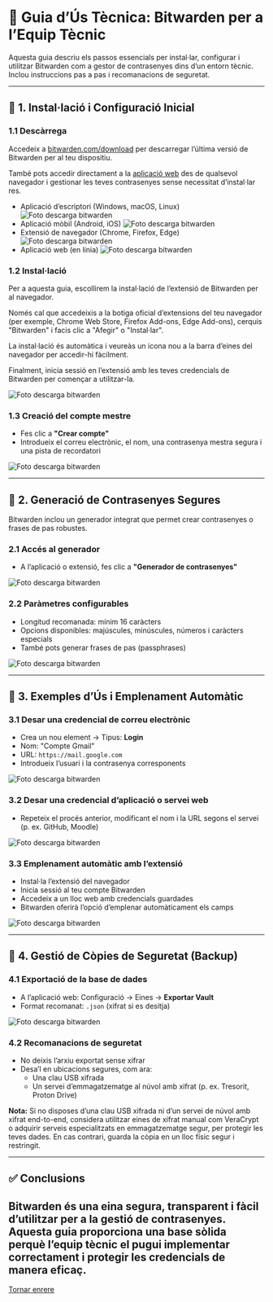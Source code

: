 # 📘 Guia d’Ús Tècnica: Bitwarden per a l’Equip Tècnic

Aquesta guia descriu els passos essencials per instal·lar, configurar i utilitzar Bitwarden com a gestor de contrasenyes dins d’un entorn tècnic. Inclou instruccions pas a pas i recomanacions de seguretat.

---

## 🔧 1. Instal·lació i Configuració Inicial

### 1.1 Descàrrega
Accedeix a [bitwarden.com/download](https://bitwarden.com/download) per descarregar l’última versió de Bitwarden per al teu dispositiu.

També pots accedir directament a la [aplicació web](https://vault.bitwarden.com) des de qualsevol navegador i gestionar les teves contrasenyes sense necessitat d’instal·lar res.

- Aplicació d’escriptori (Windows, macOS, Linux)
![Foto descarga bitwarden](./img/2.png)
- Aplicació mòbil (Android, iOS)
![Foto descarga bitwarden](./img/3.png)
- Extensió de navegador (Chrome, Firefox, Edge)
![Foto descarga bitwarden](./img/1.png)
- Aplicació web (en línia)
![Foto descarga bitwarden](./img/4.png)

### 1.2 Instal·lació  
Per a aquesta guia, escollirem la instal·lació de l’extensió de Bitwarden per al navegador.

Només cal que accedeixis a la botiga oficial d’extensions del teu navegador (per exemple, Chrome Web Store, Firefox Add-ons, Edge Add-ons), cerquis "Bitwarden" i facis clic a "Afegir" o "Instal·lar".

La instal·lació és automàtica i veureàs un icona nou a la barra d’eines del navegador per accedir-hi fàcilment.

Finalment, inicia sessió en l’extensió amb les teves credencials de Bitwarden per començar a utilitzar-la.

![Foto descarga bitwarden](./img/5.png)

### 1.3 Creació del compte mestre
- Fes clic a **"Crear compte"**
- Introdueix el correu electrònic, el nom, una contrasenya mestra segura i una pista de recordatori

![Foto descarga bitwarden](./img/6.png)

---

## 🔐 2. Generació de Contrasenyes Segures

Bitwarden inclou un generador integrat que permet crear contrasenyes o frases de pas robustes.

### 2.1 Accés al generador
- A l’aplicació o extensió, fes clic a **"Generador de contrasenyes"**

![Foto descarga bitwarden](./img/07.png)

### 2.2 Paràmetres configurables
- Longitud recomanada: mínim 16 caràcters  
- Opcions disponibles: majúscules, minúscules, números i caràcters especials  
- També pots generar frases de pas (passphrases)

![Foto descarga bitwarden](./img/8.png)

---

## 🧪 3. Exemples d’Ús i Emplenament Automàtic

### 3.1 Desar una credencial de correu electrònic
- Crea un nou element → Tipus: **Login**
- Nom: "Compte Gmail"
- URL: `https://mail.google.com`
- Introdueix l’usuari i la contrasenya corresponents

![Foto descarga bitwarden](./img/13.png)

### 3.2 Desar una credencial d’aplicació o servei web
- Repeteix el procés anterior, modificant el nom i la URL segons el servei (p. ex. GitHub, Moodle)

![Foto descarga bitwarden](./img/11.png)

### 3.3 Emplenament automàtic amb l’extensió
- Instal·la l’extensió del navegador  
- Inicia sessió al teu compte Bitwarden  
- Accedeix a un lloc web amb credencials guardades  
- Bitwarden oferirà l’opció d’emplenar automàticament els camps

![Foto descarga bitwarden](./img/14.png)

---

## 💾 4. Gestió de Còpies de Seguretat (Backup)

### 4.1 Exportació de la base de dades
- A l’aplicació web: Configuració → Eines → **Exportar Vault**
- Format recomanat: `.json` (xifrat si es desitja)

![Foto descarga bitwarden](./img/12.png)

### 4.2 Recomanacions de seguretat
- No deixis l’arxiu exportat sense xifrar  
- Desa’l en ubicacions segures, com ara:
  - Una clau USB xifrada  
  - Un servei d’emmagatzematge al núvol amb xifrat (p. ex. Tresorit, Proton Drive)

**Nota:** Si no disposes d’una clau USB xifrada ni d’un servei de núvol amb xifrat end-to-end, considera utilitzar eines de xifrat manual com VeraCrypt o adquirir serveis especialitzats en emmagatzematge segur, per protegir les teves dades. En cas contrari, guarda la còpia en un lloc físic segur i restringit.

---

## ✅ Conclusions

Bitwarden és una eina segura, transparent i fàcil d’utilitzar per a la gestió de contrasenyes. Aquesta guia proporciona una base sòlida perquè l’equip tècnic el pugui implementar correctament i protegir les credencials de manera eficaç.
---
[Tornar enrere](./REAMDE.md)
